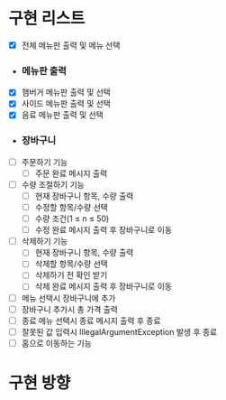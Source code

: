 # 구현 리스트
- [x] 전체 메뉴판 출력 및 메뉴 선택

- ### 메뉴판 출력
- [x] 햄버거 메뉴판 출력 및 선택
- [x] 사이드 메뉴판 출력 및 선택
- [x] 음료 메뉴판 출력 및 선택

- ### 장바구니
- [ ] 주문하기 기능
  - [ ] 주문 완료 메시지 출력
- [ ] 수량 조절하기 기능
  - [ ] 현재 장바구니 항목, 수량 출력
  - [ ] 수정할 항목/수량 선택
  - [ ] 수량 조건(1 ≤ n ≤ 50)
  - [ ] 수정 완료 메시지 출력 후 장바구니로 이동
- [ ] 삭제하기 기능
  - [ ] 현재 장바구니 항목, 수량 출력
  - [ ] 삭제할 항목/수량 선택
  - [ ] 삭제하기 전 확인 받기
  - [ ] 삭제 완료 메시지 출력 후 장바구니로 이동
- [ ] 메뉴 선택시 장바구니에 추가
- [ ] 장바구니 추가시 총 가격 출력
- [ ] 종료 메뉴 선택시 종료 메시지 출력 후 종료
- [ ] 잘못된 값 입력시 IllegalArgumentException 발생 후 종료
- [ ] 홈으로 이동하는 기능

# 구현 방향